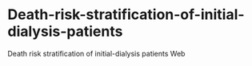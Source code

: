 # Death-risk-stratification-of-initial-dialysis-patients
Death risk stratification of initial-dialysis patients Web

